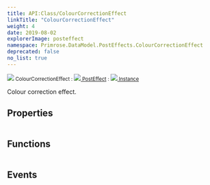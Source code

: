 ```yaml
---
title: API:Class/ColourCorrectionEffect
linkTitle: "ColourCorrectionEffect"
weight: 4
date: 2019-08-02
explorerImage: posteffect
namespace: Primrose.DataModel.PostEffects.ColourCorrectionEffect
deprecated: false
no_list: true
---
```

<small class="inheritance">
<span class="" href="/docs/api-reference/Class/ColourCorrectionEffect"><img src="/icons/silk/posteffect.png"/>&nbsp;ColourCorrectionEffect</span>&nbsp;:&nbsp;<a class="" href="/docs/api-reference/Class/PostEffect"><img src="/icons/silk/posteffect.png"/>&nbsp;PostEffect</a>&nbsp;:&nbsp;<a class="" href="/docs/api-reference/Class/Instance"><img src="/icons/silk/default.png"/>&nbsp;Instance</a></small>
<p class="summary">

Colour correction effect.

</p>
 
## Properties
 
<table class="studiohide">
<tbody>
</tbody>
</table>
 
## Functions
 
<table class="studiohide">
<tbody>
</tbody>
</table>
 
## Events
 
<table class="studiohide">
<tbody>
</tbody>
</table>
<b>
</b>
<div class="inheritors">
<ul class="root">
</ul>
</div>
